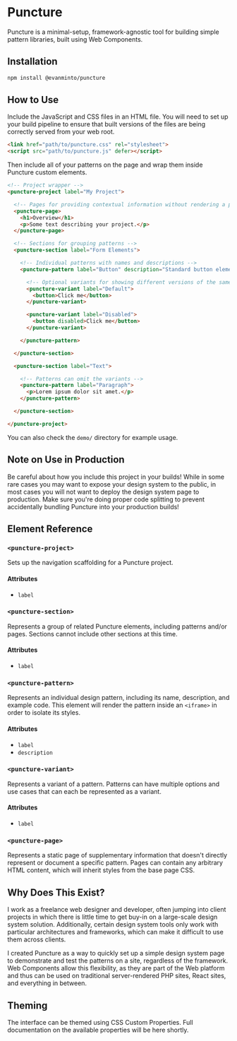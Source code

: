 # Puncture

Puncture is a minimal-setup, framework-agnostic tool for building simple pattern
libraries, built using Web Components.

## Installation

```sh
npm install @evanminto/puncture
```

## How to Use

Include the JavaScript and CSS files in an HTML file. You will need to set up
your build pipeline to ensure that built versions of the files are being
correctly served from your web root.

```html
<link href="path/to/puncture.css" rel="stylesheet">
<script src="path/to/puncture.js" defer></script>
```

Then include all of your patterns on the page and wrap them inside Puncture custom elements.

```html
<!-- Project wrapper -->
<puncture-project label="My Project">

  <!-- Pages for providing contextual information without rendering a pattern. -->
  <puncture-page>
    <h1>Overview</h1>
    <p>Some text describing your project.</p>
  </puncture-page>

  <!-- Sections for grouping patterns -->
  <puncture-section label="Form Elements">

    <!-- Individual patterns with names and descriptions -->
    <puncture-pattern label="Button" description="Standard button element.">

      <!-- Optional variants for showing different versions of the same pattern -->
      <puncture-variant label="Default">
        <button>Click me</button>
      </puncture-variant>

      <puncture-variant label="Disabled">
        <button disabled>Click me</button>
      </puncture-variant>

    </puncture-pattern>

  </puncture-section>

  <puncture-section label="Text">

    <!-- Patterns can omit the variants -->
    <puncture-pattern label="Paragraph">
      <p>Lorem ipsum dolor sit amet.</p>
    </puncture-pattern>

  </puncture-section>

</puncture-project>
```

You can also check the `demo/` directory for example usage.

## Note on Use in Production

Be careful about how you include this project in your builds! While in some rare
cases you may want to expose your design system to the public, in most cases you
will not want to deploy the design system page to production. Make sure you're
doing proper code splitting to prevent accidentally bundling Puncture into your
production builds!

## Element Reference

### `<puncture-project>`

Sets up the navigation scaffolding for a Puncture project.

#### Attributes

* `label`

### `<puncture-section>`

Represents a group of related Puncture elements, including patterns and/or
pages. Sections cannot include other sections at this time.

#### Attributes

* `label`

### `<puncture-pattern>`

Represents an individual design pattern, including its name, description, and
example code. This element will render the pattern inside an `<iframe>` in order
to isolate its styles.

#### Attributes

* `label`
* `description`

### `<puncture-variant>`

Represents a variant of a pattern. Patterns can have multiple options and use
cases that can each be represented as a variant.

#### Attributes

* `label`

### `<puncture-page>`

Represents a static page of supplementary information that doesn't directly
represent or document a specific pattern. Pages can contain any arbitrary HTML
content, which will inherit styles from the base page CSS.

## Why Does This Exist?

I work as a freelance web designer and developer, often jumping into client projects
in which there is little time to get buy-in on a large-scale design system
solution. Additionally, certain design system tools only work with particular
architectures and frameworks, which can make it difficult to use them across
clients.

I created Puncture as a way to quickly set up a simple design system page to
demonstrate and test the patterns on a site, regardless of the framework. Web Components
allow this flexibility, as they are part of the Web platform and thus can be
used on traditional server-rendered PHP sites, React sites, and everything in
between.

## Theming

The interface can be themed using CSS Custom Properties. Full documentation on
the available properties will be here shortly.

